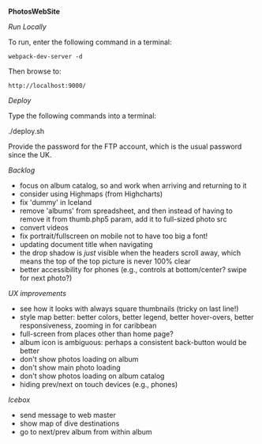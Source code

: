 **PhotosWebSite**

*Run Locally*

To run, enter the following command in a terminal:

    webpack-dev-server -d

Then browse to:

    http://localhost:9000/

*Deploy*

Type the following commands into a terminal:

   ./deploy.sh

Provide the password for the FTP account, which is the usual password since the UK.

*Backlog*

* focus on album catalog, so <space> and <arrows> work when arriving and returning to it
* consider using Highmaps (from Highcharts)
* fix 'dummy' in Iceland
* remove 'albums' from spreadsheet, and then instead of having to remove it from thumb.php5 param, add it to full-sized photo src
* convert videos
* fix portrait/fullscreen on mobile not to have too big a font!
* updating document title when navigating
* the drop shadow is _just_ visible when the headers scroll away, which means the top of the top picture is never 100% clear
* better accessibility for phones (e.g., controls at bottom/center? swipe for next photo?)

*UX improvements*

* see how it looks with always square thumbnails (tricky on last line!)
* style map better: better colors, better legend, better hover-overs, better responsiveness, zooming in for caribbean
* full-screen from places other than home page?
* album icon is ambiguous: perhaps a consistent back-button would be better
* don't show photos loading on album
* don't show main photo loading
* don't show photos loading on album catalog
* hiding prev/next on touch devices (e.g., phones)


*Icebox*

* send message to web master
* show map of dive destinations
* go to next/prev album from within album



